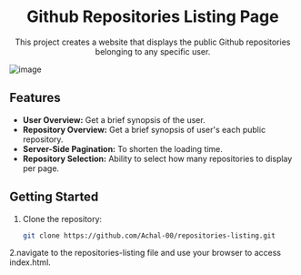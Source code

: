 <h1 align="center">Github Repositories Listing Page</h1>

<p align="center">This project creates a website that displays the public Github repositories belonging to any specific user.</p>

![image](https://github.com/Achal-00/portfolio/assets/106076516/36504f6f-6206-4e70-9374-da146b586f0b)

## Features

- **User Overview:** Get a brief synopsis of the user.
- **Repository Overview:** Get a brief synopsis of user's each public repository.
- **Server-Side Pagination:** To shorten the loading time.
- **Repository Selection:** Ability to select how many repositories to display per page.

## Getting Started

1. Clone the repository:

   ```bash
   git clone https://github.com/Achal-00/repositories-listing.git
   ```

2.navigate to the repositories-listing file and use your browser to access index.html.
